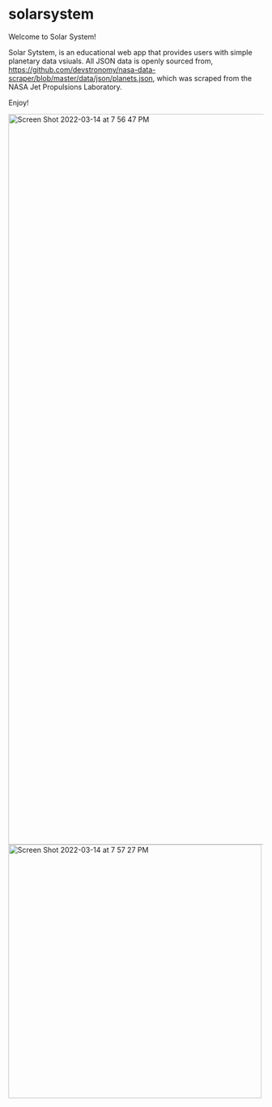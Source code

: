 # solarsystem

Welcome to Solar System!

Solar Sytstem, is an educational web app that provides users with simple
planetary data vsiuals. All JSON data is openly sourced from, https://github.com/devstronomy/nasa-data-scraper/blob/master/data/json/planets.json, which was scraped from the
NASA Jet Propulsions Laboratory.

Enjoy!

<img width="1439" alt="Screen Shot 2022-03-14 at 7 56 47 PM" src="https://user-images.githubusercontent.com/64655118/158299705-2bc0e631-8827-49fa-bcb4-f1435948212d.png">

<img width="500" alt="Screen Shot 2022-03-14 at 7 57 27 PM" src="https://user-images.githubusercontent.com/64655118/158299810-ae41702e-a969-4e5a-8f60-f1c182ac7f5a.png">